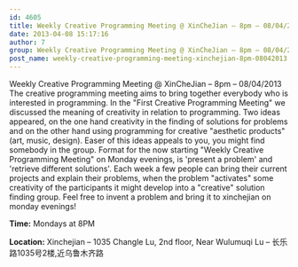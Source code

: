 ```yaml
---
id: 4605
title: Weekly Creative Programming Meeting @ XinCheJian – 8pm – 08/04/2013
date: 2013-04-08 15:17:16
author: 7
group: Weekly Creative Programming Meeting @ XinCheJian – 8pm – 08/04/2013
post_name: weekly-creative-programming-meeting-xinchejian-8pm-08042013
---
```


Weekly Creative Programming Meeting @ XinCheJian – 8pm – 08/04/2013 The creative programming meeting aims to bring together everybody who is interested in programming. In the "First Creative Programming Meeting" we discussed the meaning of creativity in relation to programming. Two ideas appeared, on the one hand creativity in the finding of solutions for problems and on the other hand using programming for creative "aesthetic products" (art, music, design). Easer of this ideas appeals to you, you might find somebody in the group. Format for the now starting "Weekly Creative Programming Meeting" on Monday evenings, is 'present a problem' and 'retrieve different solutions'. Each week a few people can bring their current projects and explain their problems, when the problem "activates" some creativity of the participants it might develop into a "creative" solution finding group. Feel free to invent a problem and bring it to xinchejian on monday evenings!

**Time:** Mondays at 8PM

**Location:** Xinchejian – 1035 Changle Lu, 2nd floor, Near Wulumuqi Lu – 长乐路1035号2楼,近乌鲁木齐路